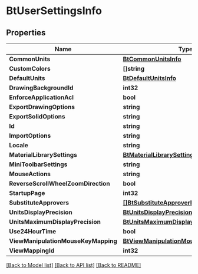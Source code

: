 # BtUserSettingsInfo

## Properties

Name | Type | Description | Notes
------------ | ------------- | ------------- | -------------
**CommonUnits** | [**BtCommonUnitsInfo**](BTCommonUnitsInfo.md) |  | [optional] 
**CustomColors** | **[]string** |  | [optional] 
**DefaultUnits** | [**BtDefaultUnitsInfo**](BTDefaultUnitsInfo.md) |  | [optional] 
**DrawingBackgroundId** | **int32** |  | [optional] 
**EnforceApplicationAcl** | **bool** |  | [optional] 
**ExportDrawingOptions** | **string** |  | [optional] 
**ExportSolidOptions** | **string** |  | [optional] 
**Id** | **string** |  | [optional] 
**ImportOptions** | **string** |  | [optional] 
**Locale** | **string** |  | [optional] 
**MaterialLibrarySettings** | [**BtMaterialLibrarySettingsInfo**](BTMaterialLibrarySettingsInfo.md) |  | [optional] 
**MiniToolbarSettings** | **string** |  | [optional] 
**MouseActions** | **string** |  | [optional] 
**ReverseScrollWheelZoomDirection** | **bool** |  | [optional] 
**StartupPage** | **int32** |  | [optional] 
**SubstituteApprovers** | [**[]BtSubstituteApproverInfo**](BTSubstituteApproverInfo.md) |  | [optional] 
**UnitsDisplayPrecision** | [**BtUnitsDisplayPrecision**](BTUnitsDisplayPrecision.md) |  | [optional] 
**UnitsMaximumDisplayPrecision** | [**BtUnitsMaximumDisplayPrecisionInfo**](BTUnitsMaximumDisplayPrecisionInfo.md) |  | [optional] 
**Use24HourTime** | **bool** |  | [optional] 
**ViewManipulationMouseKeyMapping** | [**BtViewManipulationMouseKeyMappingInfo**](BTViewManipulationMouseKeyMappingInfo.md) |  | [optional] 
**ViewMappingId** | **int32** |  | [optional] 

[[Back to Model list]](../README.md#documentation-for-models) [[Back to API list]](../README.md#documentation-for-api-endpoints) [[Back to README]](../README.md)


